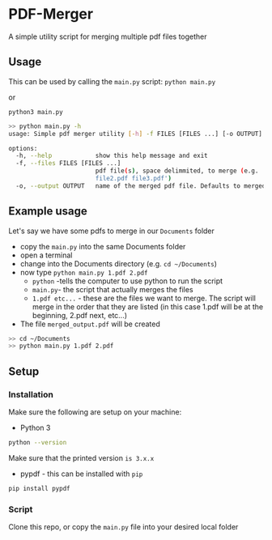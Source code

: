 # PDF-Merger
A simple utility script for merging multiple pdf files together

## Usage
This can be used by calling the `main.py` script:
`python main.py`

or

`python3 main.py`

```sh
>> python main.py -h
usage: Simple pdf merger utility [-h] -f FILES [FILES ...] [-o OUTPUT]

options:
  -h, --help            show this help message and exit
  -f, --files FILES [FILES ...]
                        pdf file(s), space delimmited, to merge (e.g. '-f file1.pdf
                        file2.pdf file3.pdf')
  -o, --output OUTPUT   name of the merged pdf file. Defaults to merged_output.pdf
```
## Example usage
Let's say we have some pdfs to merge in our `Documents` folder
- copy the `main.py` into the same Documents folder
- open a terminal
- change into the Documents directory (e.g. `cd ~/Documents`)
- now type `python main.py 1.pdf 2.pdf`
  - `python` -tells the computer to use python to run the script
  - `main.py`- the script that actually merges the files
  - `1.pdf etc...` - these are the files we want to merge. The script will merge in the order that they are listed (in this case 1.pdf will be at the beginning, 2.pdf next, etc...)
- The file `merged_output.pdf` will be created


```sh
>> cd ~/Documents
>> python main.py 1.pdf 2.pdf
```

## Setup
### Installation
Make sure the following are setup on your machine:
- Python 3
```sh
python --version
```
Make sure that the printed version `is 3.x.x`
- pypdf - this can be installed with `pip`
```sh
pip install pypdf
```
### Script
Clone this repo, or copy the `main.py` file into your desired local folder
